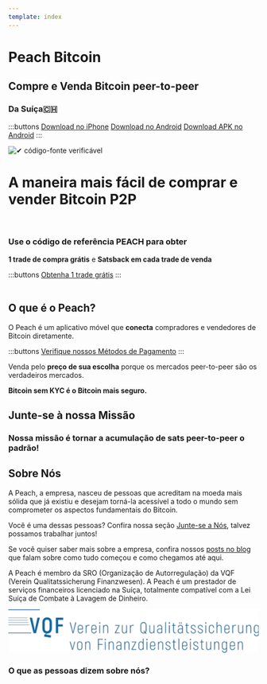 ```yaml
---
template: index
---
```

<!--[teaser]-->
# Peach Bitcoin
## Compre e Venda Bitcoin <span>peer-to-peer</span>
### Da Suíça🇨🇭

<div class="inner-wrap">

:::buttons
[Download no iPhone]($iosUrl$)
[Download no Android]($androidUrl$)
[Download APK no Android](/apk/)
:::

![✔ código-fonte verificável](/img/phones.png)
</div>

<!--[top]-->
# A maneira mais fácil de comprar e vender Bitcoin P2P
<br>

### Use o código de referência PEACH para obter

**1 trade de compra grátis** e **Satsback em cada trade de venda**

:::buttons
[Obtenha 1 trade grátis](https://peachbitcoin.com/referral/?code=PEACH)
:::
<br><br>
## O que é o Peach?

O Peach é um aplicativo móvel que **conecta** compradores e vendedores de Bitcoin diretamente.

:::buttons
[Verifique nossos Métodos de Pagamento](/how-it-works/#available-payment-methods)
:::

Venda pelo **preço de sua escolha** porque os mercados peer-to-peer são os verdadeiros mercados.

**Bitcoin sem KYC é o Bitcoin mais seguro.**

<!--[mission]-->
## Junte-se à nossa Missão

### Nossa missão é tornar a acumulação de sats peer-to-peer o padrão!

<!--[about]-->
## Sobre Nós

A Peach, a empresa, nasceu de pessoas que acreditam na moeda mais sólida que já existiu e desejam torná-la acessível a todo o mundo sem comprometer os aspectos fundamentais do Bitcoin.

Você é uma dessas pessoas? Confira nossa seção [Junte-se a Nós](/join-us/), talvez possamos trabalhar juntos!

Se você quiser saber mais sobre a empresa, confira nossos [posts no blog](/blog/) que falam sobre como tudo começou e como chegamos até aqui.

A Peach é membro da SRO (Organização de Autorregulação) da VQF (Verein Qualitatssicherung Finanzwesen). A Peach é um prestador de serviços financeiros licenciado na Suíça, totalmente compatível com a Lei Suíça de Combate à Lavagem de Dinheiro.

![](/img/vqf.webp)


### O que as pessoas dizem sobre nós?
<br>
<div id="ap-widget-container" class="ap-widget-container" prod_code="peach" show ="top" bg_color="#FFFFFF" review_bg_color = "#FFFFFF" text_color = "#000000"></div>
